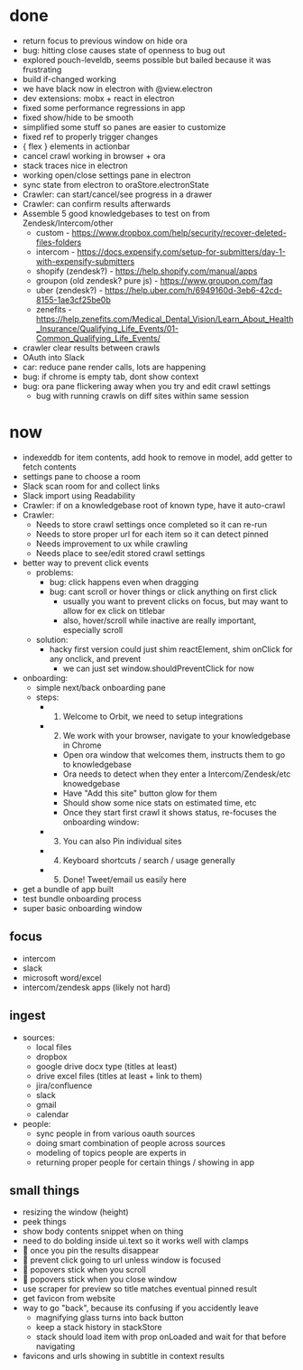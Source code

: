 # done

- return focus to previous window on hide ora
- bug: hitting close causes state of openness to bug out
- explored pouch-leveldb, seems possible but bailed because it was frustrating
- build if-changed working
- we have black now in electron with @view.electron
- dev extensions: mobx + react in electron
- fixed some performance regressions in app
- fixed show/hide to be smooth
- simplified some stuff so panes are easier to customize
- fixed ref to properly trigger changes
- { flex } elements in actionbar
- cancel crawl working in browser + ora
- stack traces nice in electron
- working open/close settings pane in electron
- sync state from electron to oraStore.electronState
- Crawler: can start/cancel/see progress in a drawer
- Crawler: can confirm results afterwards
- Assemble 5 good knowledgebases to test on from Zendesk/Intercom/other
  - custom - https://www.dropbox.com/help/security/recover-deleted-files-folders
  - intercom - https://docs.expensify.com/setup-for-submitters/day-1-with-expensify-submitters
  - shopify (zendesk?) - https://help.shopify.com/manual/apps
  - groupon (old zendesk? pure js) - https://www.groupon.com/faq
  - uber (zendesk?) - https://help.uber.com/h/6949160d-3eb6-42cd-8155-1ae3cf25be0b
  - zenefits - https://help.zenefits.com/Medical_Dental_Vision/Learn_About_Health_Insurance/Qualifying_Life_Events/01-Common_Qualifying_Life_Events/
- crawler clear results between crawls
- OAuth into Slack
- car: reduce pane render calls, lots are happening
- bug: if chrome is empty tab, dont show context
- bug: ora pane flickering away when you try and edit crawl settings
  - bug with running crawls on diff sites within same session

# now

- indexeddb for item contents, add hook to remove in model, add getter to fetch contents
- settings pane to choose a room
- Slack scan room for and collect links
- Slack import using Readability
- Crawler: if on a knowledgebase root of known type, have it auto-crawl
- Crawler:
  - Needs to store crawl settings once completed so it can re-run
  - Needs to store proper url for each item so it can detect pinned
  - Needs improvement to ux while crawling
  - Needs place to see/edit stored crawl settings
- better way to prevent click events
  - problems:
    - bug: click happens even when dragging
    - bug: cant scroll or hover things or click anything on first click
      - usually you want to prevent clicks on focus, but may want to allow for ex click on titlebar
      - also, hover/scroll while inactive are really important, especially scroll
  - solution:
    - hacky first version could just shim reactElement, shim onClick for any onclick, and prevent
      - we can just set window.shouldPreventClick for now
- onboarding:
  - simple next/back onboarding pane
  - steps:
    - 1. Welcome to Orbit, we need to setup integrations
    - 2. We work with your browser, navigate to your knowledgebase in Chrome
      - Open ora window that welcomes them, instructs them to go to knowledgebase
      - Ora needs to detect when they enter a Intercom/Zendesk/etc knowedgebase
      - Have "Add this site" button glow for them
      - Should show some nice stats on estimated time, etc
      - Once they start first crawl it shows status, re-focuses the onboarding window:
    - 3. You can also Pin individual sites
    - 4. Keyboard shortcuts / search / usage generally
    - 5. Done! Tweet/email us easily here
- get a bundle of app built
- test bundle onboarding process
- super basic onboarding window

## focus
- intercom
- slack
- microsoft word/excel
- intercom/zendesk apps (likely not hard)

## ingest
- sources:
  - local files
  - dropbox
  - google drive docx type (titles at least)
  - drive excel files (titles at least + link to them)
  - jira/confluence
  - slack
  - gmail
  - calendar
- people:
  - sync people in from various oauth sources
  - doing smart combination of people across sources
  - modeling of topics people are experts in
  - returning proper people for certain things / showing in app

## small things
- resizing the window (height)
- peek things
- show body contents snippet when on thing
- need to do bolding inside ui.text so it works well with clamps
- :bug: once you pin the results disappear
- :bug: prevent click going to url unless window is focused
- :bug: popovers stick when you scroll
- :bug: popovers stick when you close window
- use scraper for preview so title matches eventual pinned result
- get favicon from website
- way to go "back", because its confusing if you accidently leave
  - magnifying glass turns into back button
  - keep a stack history in stackStore
  - stack should load item with prop onLoaded and wait for that before navigating
- favicons and urls showing in subtitle in context results
